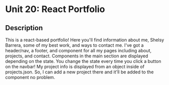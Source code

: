 # Unit 20: React Portfolio

## Description

This is a react-based portfolio! Here you'll find information about me, Shelsy Barrera, some of my best work, and ways to contact me. I've got a header/nav, a footer, and component for all my pages including about, projects, and contact. Components in the main section are displayed depending on the state. You change the state every time you click a button on the navbar! My project info is displayed from an object inside of projects.json. So, I can add a new project there and it'll be added to the component no problem. 